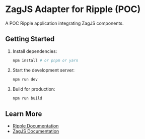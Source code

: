 # ZagJS Adapter for Ripple (POC)

A POC Ripple application integrating ZagJS components.

## Getting Started

1. Install dependencies:

    ```bash
    npm install # or pnpm or yarn
    ```

2. Start the development server:

    ```bash
    npm run dev
    ```

3. Build for production:
    ```bash
    npm run build
    ```

## Learn More

- [Ripple Documentation](https://github.com/trueadm/ripple)
- [ZagJS Documentation](http://zagjs.com/)
